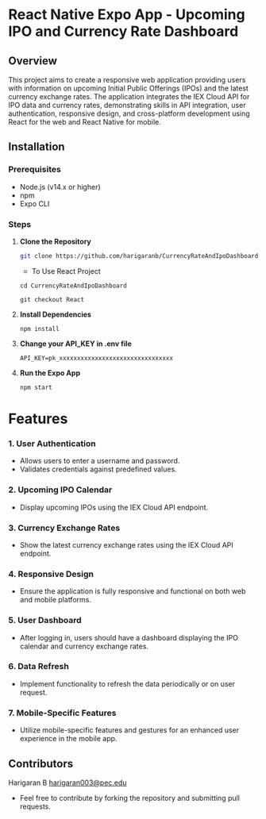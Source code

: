 # React Native Expo App - Upcoming IPO and Currency Rate Dashboard

## Overview

This project aims to create a responsive web application providing users with information on upcoming Initial Public Offerings (IPOs) and the latest currency exchange rates. The application integrates the IEX Cloud API for IPO data and currency rates, demonstrating skills in API integration, user authentication, responsive design, and cross-platform development using React for the web and React Native for mobile.

## Installation

### Prerequisites

- Node.js (v14.x or higher)
- npm
- Expo CLI

### Steps

1. **Clone the Repository**

   ```bash
   git clone https://github.com/harigaranb/CurrencyRateAndIpoDashboard.git
    ```
    - To Use React Project
    ```
   cd CurrencyRateAndIpoDashboard
    ```
    ```
   git checkout React
    ```

2. **Install Dependencies**

    ```
    npm install
    ```

2. **Change your API_KEY in .env file**

    ```
    API_KEY=pk_xxxxxxxxxxxxxxxxxxxxxxxxxxxxxxxx
    ```

4. **Run the Expo App**

    ```
    npm start
    ```



# Features
### 1. User Authentication
- Allows users to enter a username and password.
- Validates credentials against predefined values.
### 2. Upcoming IPO Calendar
- Display upcoming IPOs using the IEX Cloud API endpoint.
### 3. Currency Exchange Rates
- Show the latest currency exchange rates using the IEX Cloud API endpoint.
### 4. Responsive Design
- Ensure the application is fully responsive and functional on both web and mobile platforms.
### 5. User Dashboard
- After logging in, users should have a dashboard displaying the IPO calendar and currency exchange rates.
### 6. Data Refresh
- Implement functionality to refresh the data periodically or on user request.
### 7. Mobile-Specific Features
- Utilize mobile-specific features and gestures for an enhanced user experience in the mobile app.


## Contributors
Harigaran B harigaran003@pec.edu

- Feel free to contribute by forking the repository and submitting pull requests.


